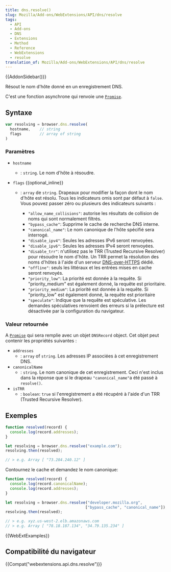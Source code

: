 ```yaml
---
title: dns.resolve()
slug: Mozilla/Add-ons/WebExtensions/API/dns/resolve
tags:
  - API
  - Add-ons
  - DNS
  - Extensions
  - Method
  - Reference
  - WebExtensions
  - resolve
translation_of: Mozilla/Add-ons/WebExtensions/API/dns/resolve
---
```

{{AddonSidebar()}}

Résout le nom d'hôte donné en un enregistrement DNS.

C'est une fonction asynchrone qui renvoie une [`Promise`](/fr/docs/Web/JavaScript/Reference/Objets_globaux/Promise).

## Syntaxe

```js
var resolving = browser.dns.resolve(
  hostname,    // string
  flags        // array of string
)
```

### Paramètres

- `hostname`
  - : `string`. Le nom d'hôte à résoudre.
- `flags` {{optional_inline}}

  - : `array` de `string`. Drapeaux pour modifier la façon dont le nom d'hôte est résolu. Tous les indicateurs omis sont par défaut à `false`. Vous pouvez passer zéro ou plusieurs des indicateurs suivants :

    - `"allow_name_collisions"`: autorise les résultats de collision de noms qui sont normalement filtrés.
    - `"bypass_cache"`: Supprime le cache de recherche DNS interne.
    - `"canonical_name"`: Le nom canonique de l'hôte spécifié sera interrogé.
    - `"disable_ipv4"`: Seules les adresses IPv6 seront renvoyées.
    - `"disable_ipv6"`: Seules les adresses IPv4 seront renvoyées.
    - `"disable_trr"`: n'utilisez pas le TRR (Trusted Recursive Resolver) pour résoudre le nom d'hôte. Un TRR permet la résolution des noms d'hôtes à l'aide d'un serveur [DNS-over-HTTPS](https://tools.ietf.org/html/draft-ietf-doh-dns-over-https-02) dédié.
    - `"offline"`: seuls les littéraux et les entrées mises en cache seront renvoyés.
    - `"priority_low"`: La priorité est donnée à la requête. Si "priority_medium" est également donné, la requête est prioritaire.
    - `"priority_medium"`: La priorité est donnée à la requête. Si "priority_low" est également donné, la requête est prioritaire
    - `"speculate"`: Indique que la requête est spéculative. Les demandes spéculatives renvoient des erreurs si la prélecture est désactivée par la configuration du navigateur.

### Valeur retournée

A [`Promise`](/fr/docs/Web/JavaScript/Reference/Objets_globaux/Promisee) qui sera remplie avec un objet `DNSRecord` object. Cet objet peut contenir les propriétés suivantes :

- `addresses`
  - : `array` of `string`. Les adresses IP associées à cet enregistrement DNS.
- `canonicalName`
  - : `string`. Le nom canonique de cet enregistrement. Ceci n'est inclus dans la réponse que si le drapeau `"canonical_name"`a été passé à  `resolve()`.
- `isTRR`
  - : `boolean`: `true` si l'enregistrement a été récupéré à l'aide d'un TRR (Trusted Recursive Resolver).

## Exemples

```js
function resolved(record) {
  console.log(record.addresses);
}

let resolving = browser.dns.resolve("example.com");
resolving.then(resolved);

// > e.g. Array [ "73.284.240.12" ]
```

Contournez le cache et demandez le nom canonique:

```js
function resolved(record) {
  console.log(record.canonicalName);
  console.log(record.addresses);
}

let resolving = browser.dns.resolve("developer.mozilla.org",
                                   ["bypass_cache", "canonical_name"]);
resolving.then(resolved);

// > e.g. xyz.us-west-2.elb.amazonaws.com
// > e.g. Array [ "78.18.187.134", "34.79.135.234" ]
```

{{WebExtExamples}}

## Compatibilité du navigateur

{{Compat("webextensions.api.dns.resolve")}}
